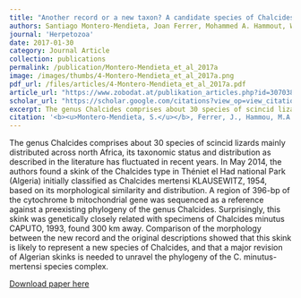 ```yaml
---
title: "Another record or a new taxon? A candidate species of Chalcides Laurenti, 1768, in North Africa (Squamata: Sauria: Scincidae)"
authors: Santiago Montero-Mendieta, Joan Ferrer, Mohammed A. Hammout, Walid Dahmani, Delfi Sanuy, Sebastià Camarasa
journal: 'Herpetozoa'
date: 2017-01-30
category: Journal Article
collection: publications
permalink: /publication/Montero-Mendieta_et_al_2017a
image: /images/thumbs/4-Montero-Mendieta_et_al_2017a.png
pdf_url: /files/articles/4-Montero-Mendieta_et_al_2017a.pdf
article_url: "https://www.zobodat.at/publikation_articles.php?id=307038" 
scholar_url: "https://scholar.google.com/citations?view_op=view_citation&hl=en&user=kecK5aoAAAAJ&citation_for_view=kecK5aoAAAAJ:2osOgNQ5qMEC"
excerpt: The genus Chalcides comprises about 30 species of scincid lizards mainly distributed across north Africa, its taxonomic status and distribution as described in the literature has fluctuated in recent years. In May 2014, the authors found a skink of the Chalcides type in Théniet el Had national Park (Algeria) initially classified as Chalcides mertensi KLAUSEWITZ, 1954, based on its morphological similarity and distribution. A region of 396-bp of the cytochrome b mitochondrial gene was sequenced ...
citation: '<b><u>Montero-Mendieta, S.</u></b>, Ferrer, J., Hammou, M.A., Dahmani, W., Sanuy, D., Camarasa, S. (2017a). Another record or a new taxon? A candidate species of Chalcides Laurenti, 1768, in North Africa (Squamata: Sauria: Scincidae). <i>Herpetozoa</i>, 29(3/4): 155-161'
---
```

The genus Chalcides comprises about 30 species of scincid lizards mainly distributed across north Africa, its taxonomic status and distribution as described in the literature has fluctuated in recent years. In May 2014, the authors found a skink of the Chalcides type in Théniet el Had national Park (Algeria) initially classified as Chalcides mertensi KLAUSEWITZ, 1954, based on its morphological similarity and distribution. A region of 396-bp of the cytochrome b mitochondrial gene was sequenced as a reference against a preexisting phylogeny of the genus Chalcides. Surprisingly, this skink was genetically closely related with specimens of Chalcides minutus CAPUTO, 1993, found 300 km away. Comparison of the morphology between the new record and the original descriptions showed that this skink is likely to represent a new species of Chalcides, and that a major revision of Algerian skinks is needed to unravel the phylogeny of the C. minutus-mertensi species complex.

[Download paper here](https://santiagomonteromendieta.github.io/files/Montero-Mendieta_et_al_2017a.pdf)
